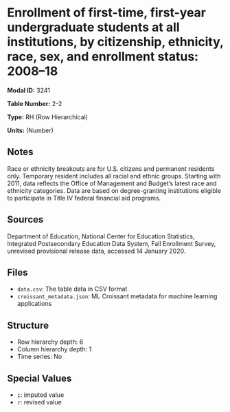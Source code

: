 # Enrollment of first-time, first-year undergraduate students at all institutions, by citizenship, ethnicity, race, sex, and enrollment status: 2008&#8211;18

**Modal ID:** 3241

**Table Number:** 2-2

**Type:** RH (Row Hierarchical)

**Units:** (Number)

## Notes

Race or ethnicity breakouts are for U.S. citizens and permanent residents only. Temporary resident includes all racial and ethnic groups. Starting with 2011, data reflects the Office of Management and Budget’s latest race and ethnicity categories. Data are based on degree-granting institutions eligible to participate in Title IV federal financial aid programs.

## Sources

Department of Education, National Center for Education Statistics, Integrated Postsecondary Education Data System, Fall Enrollment Survey, unrevised provisional release data, accessed 14 January 2020.

## Files

- `data.csv`: The table data in CSV format
- `croissant_metadata.json`: ML Croissant metadata for machine learning applications

## Structure

- Row hierarchy depth: 6
- Column hierarchy depth: 1
- Time series: No

## Special Values

- `i`: imputed value
- `r`: revised value
